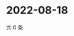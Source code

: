 # 2022-08-18

共 0 条

<!-- BEGIN WEIBO -->
<!-- 最后更新时间 Thu Aug 18 2022 21:32:24 GMT+0800 (China Standard Time) -->

<!-- END WEIBO -->
